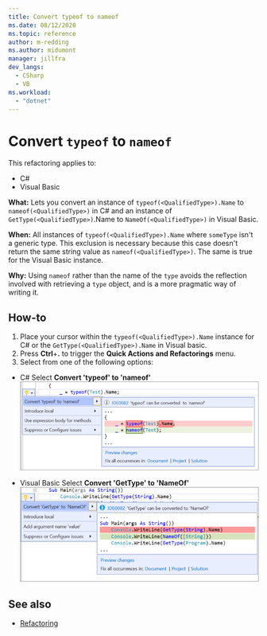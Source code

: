 ```yaml
---
title: Convert typeof to nameof
ms.date: 08/12/2020
ms.topic: reference
author: m-redding
ms.author: midumont
manager: jillfra
dev_langs:
  - CSharp
  - VB
ms.workload: 
  - "dotnet"
---
```

# Convert `typeof` to `nameof`

This refactoring applies to:

- C#
- Visual Basic

**What:** Lets you convert an instance of `typeof(<QualifiedType>).Name` to `nameof(<QualifiedType>)` in C# and an instance of `GetType(<QualifiedType>)`.Name to `NameOf(<QualifiedType>)` in Visual Basic.

**When:**  All instances of `typeof(<QualifiedType>).Name` where `someType` isn't a generic type. This exclusion is necessary because this case doesn't return the same string value as `nameof(<QualifiedType>)`. The same is true for the Visual Basic instance.

**Why:** Using `nameof` rather than the name of the `type` avoids the reflection involved with retrieving a `type` object, and is a more pragmatic way of writing it.

## How-to

1. Place your cursor within the `typeof(<QualifiedType>).Name` instance for C# or the `GetType(<QualifiedType>).Name` in Visual basic.
2. Press **Ctrl**+**.** to trigger the **Quick Actions and Refactorings** menu.
3. Select from one of the following options:

- C#
  Select **Convert 'typeof' to 'nameof'**
  ![Convert typeof to nameof](media/convert-type-of.PNG)

- Visual Basic
  Select **Convert 'GetType' to 'NameOf'**
   ![Convert typeof to nameof](media/convert-get-type.PNG)

## See also

- [Refactoring](../refactoring-in-visual-studio.md)
